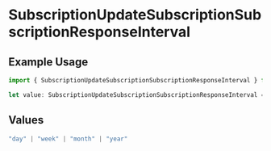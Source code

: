 # SubscriptionUpdateSubscriptionSubscriptionResponseInterval

## Example Usage

```typescript
import { SubscriptionUpdateSubscriptionSubscriptionResponseInterval } from "jani-payments/models/operations";

let value: SubscriptionUpdateSubscriptionSubscriptionResponseInterval = "week";
```

## Values

```typescript
"day" | "week" | "month" | "year"
```